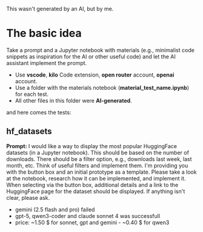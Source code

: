 This wasn't generated by an AI, but by me.

# The basic idea
Take a prompt and a Jupyter notebook with materials (e.g., minimalist code snippets as inspiration for the AI or other useful code) and let the AI assistant implement the prompt.

* Use **vscode**, **kilo** Code extension, **open router** account, **openai** account.
* Use a folder with the materials notebook (**material_test_name.ipynb**) for each test.
* All other files in this folder were **AI-generated**.

and here comes the tests:

## hf_datasets

**Prompt:**
I would like a way to display the most popular HuggingFace datasets (in a Jupyter notebook). This should be based on the number of downloads.
There should be a filter option, e.g., downloads last week, last month, etc. Think of useful filters and implement them.
I'm providing you with the button box and an initial prototype as a template. Please take a look at the notebook, research how it can be implemented, and implement it.
When selecting via the button box, additional details and a link to the HuggingFace page for the dataset should be displayed.
If anything isn't clear, please ask.

* gemini (2.5 flash and pro) failed
* gpt-5, qwen3-coder and claude sonnet 4 was successfull
* price: ~1.50 $ for sonnet, gpt and gemini - ~0.40 $ for qwen3

